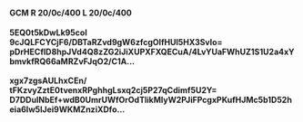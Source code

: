 #### GCM R 20/0c/400 L 20/0c/400
**5EQ0t5kDwLk95col**<br/>**9cJQLFCYCjF6/DBTaRZvd9gW6zfcgOlfHUl5HX3SvIo=**<br/>**pDrHECflD8hpJVd4Q8zZG2iJiXUPXFXQECuA/4LvYUaFWhUZ1S1U2a4xYbmvkfRQ66aMRZvFJqO2/C1A...**<br/><br/>
**xgx7zgsAULhxCEn/**<br/>**tFKzvyZztE0tvenxRPghhgLsxq2cj5P27qCdimf5U2Y=**<br/>**D7DDulNbEf+wdB0UmrUWfOrOdTlikMlyW2PJiFPcgxPKufHJMc5b1D52heia6lw5lJei9WKMZnziXDfo...**